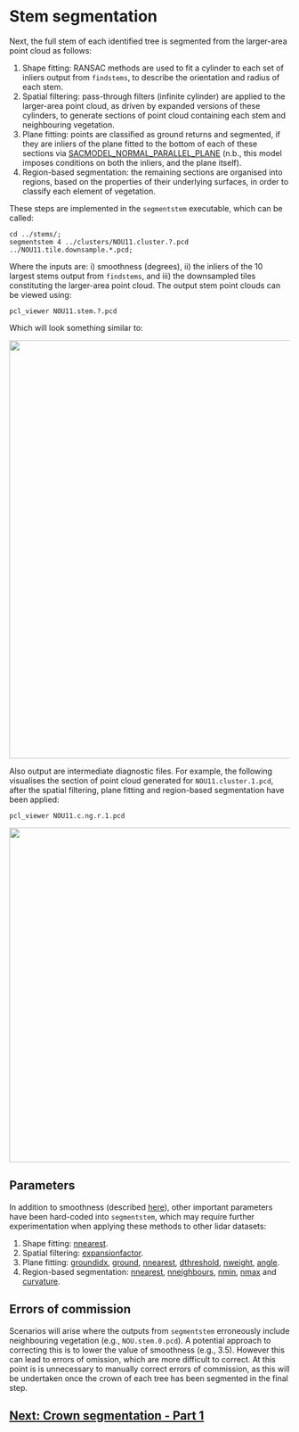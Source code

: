 # Stem segmentation

Next, the full stem of each identified tree is segmented from the larger-area point cloud as follows:

1. Shape fitting: RANSAC methods are used to fit a cylinder to each set of inliers output from `findstems`, to describe the orientation and radius of each stem.
2. Spatial filtering: pass-through filters (infinite cylinder) are applied to the larger-area point cloud, as driven by expanded versions of these cylinders, to generate sections of point cloud containing each stem and neighbouring vegetation.
3. Plane fitting: points are classified as ground returns and segmented, if they are inliers of the plane fitted to the bottom of each of these sections via [SACMODEL_NORMAL_PARALLEL_PLANE](https://pointclouds.org/documentation/classpcl_1_1_sample_consensus_model_normal_parallel_plane.html) (n.b., this model imposes conditions on both the inliers, and the plane itself).
4. Region-based segmentation: the remaining sections are organised into regions, based on the properties of their underlying surfaces, in order to classify each element of vegetation.

These steps are implemented in the `segmentstem` executable, which can be called:

```
cd ../stems/;
segmentstem 4 ../clusters/NOU11.cluster.?.pcd ../NOU11.tile.downsample.*.pcd;
```

Where the inputs are: i) smoothness (degrees), ii) the inliers of the 10 largest stems output from `findstems`, and iii) the downsampled tiles constituting the larger-area point cloud. The output stem point clouds can be viewed using:

```
pcl_viewer NOU11.stem.?.pcd
```

Which will look something similar to:

<img src="/doc/images/segmentstem.png" width="750">

Also output are intermediate diagnostic files. For example, the following visualises the section of point cloud generated for `NOU11.cluster.1.pcd`, after the spatial filtering, plane fitting and region-based segmentation have been applied:

```
pcl_viewer NOU11.c.ng.r.1.pcd
```

<img src="/doc/images/segmentstem_regions.png" height="600">

## Parameters

In addition to smoothness (described [here](tutorial_findstems.md#Parameters)), other important parameters have been hard-coded into `segmentstem`, which may require further experimentation when applying these methods to other lidar datasets:

1. Shape fitting: [nnearest](../src/segmentstem.cpp#L27).
2. Spatial filtering: [expansionfactor](../src/segmentstem.cpp#L35).
3. Plane fitting: [groundidx](../src/segmentstem.cpp#L50), [ground](../src/segmentstem.cpp#L54), [nnearest](../src/segmentstem.cpp#L56), [dthreshold](../src/segmentstem.cpp#L57), [nweight](../src/segmentstem.cpp#L57), [angle](../src/segmentstem.cpp#L57).
4. Region-based segmentation: [nnearest](../src/segmentstem.cpp#L68), [nneighbours](../src/segmentstem.cpp#L70), [nmin](../src/segmentstem.cpp#L70), [nmax](../src/segmentstem.cpp#L70) and [curvature](../src/segmentstem.cpp#L70).

## Errors of commission

Scenarios will arise where the outputs from `segmentstem` erroneously include neighbouring vegetation (e.g., `NOU.stem.0.pcd`). A potential approach to correcting this is to lower the value of smoothness (e.g., 3.5). However this can lead to errors of omission, which are more difficult to correct. At this point is is unnecessary to manually correct errors of commission, as this will be undertaken once the crown of each tree has been segmented in the final step.

## [Next: Crown segmentation - Part 1](tutorial_getcrownvolume.md)
